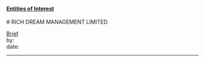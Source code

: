 #### [Entities of Interest](/list.html)
<link rel="stylesheet" type="text/css" href="../../assets/style.css">
# RICH DREAM MANAGEMENT LIMITED

[comment]: <> (Add/Remove information below as you want)
[comment]: <> (Markdown cheatsheet: https://github.com/adam-p/markdown-here/wiki/Markdown-Cheatsheet)
[Brief](Brief.md)  
by:  
date:  

---
[comment]: <> (Add your content here)